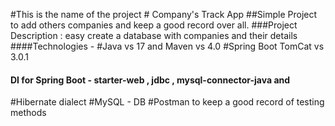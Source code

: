 #This is the name of the project # Company's Track App
##Simple Project to add others companies and keep a good record over all.
###Project Description : easy create a database with companies and their details
####Technologies -
#Java vs 17 and  Maven vs 4.0
#Spring Boot TomCat vs 3.0.1 
#### DI for Spring Boot -  starter-web , jdbc , mysql-connector-java and 
#Hibernate dialect
#MySQL - DB
#Postman to keep a good record of testing methods 




